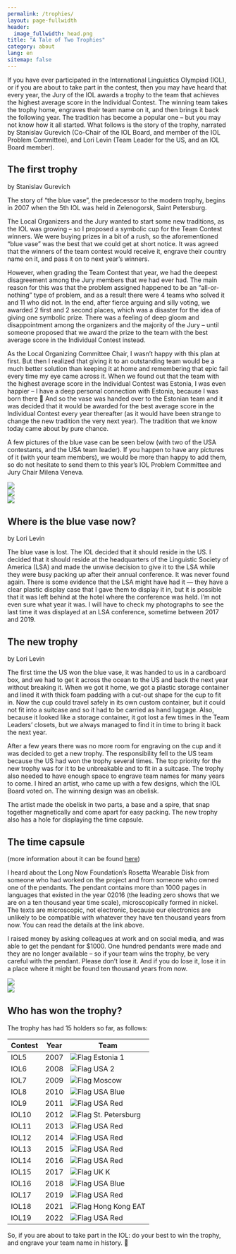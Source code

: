 ```yaml
---
permalink: /trophies/
layout: page-fullwidth
header:
  image_fullwidth: head.png
title: "A Tale of Two Trophies"
category: about
lang: en
sitemap: false
---
```


If you have ever participated in the International Linguistics Olympiad (IOL), or if you are about to take part in the contest, then you may have heard that every year, the Jury of the IOL awards a trophy to the team that achieves the highest average score in the Individual Contest. The winning team takes the trophy home, engraves their team name on it, and then brings it back the following year. The tradition has become a popular one – but you may not know how it all started. What follows is the story of the trophy, narrated by Stanislav Gurevich (Co-Chair of the IOL Board, and member of the IOL Problem Committee), and Lori Levin (Team Leader for the US, and an IOL Board member).  

## The first trophy
by Stanislav Gurevich

The story of “the blue vase”, the predecessor to the modern trophy, begins in 2007 when the 5th IOL was held in Zelenogorsk, Saint Petersburg.

The Local Organizers and the Jury wanted to start some new traditions, as the IOL was growing – so I proposed a symbolic cup for the Team Contest winners. We were buying prizes in a bit of a rush, so the aforementioned “blue vase” was the best that we could get at short notice. It was agreed that the winners of the team contest would receive it, engrave their country name on it, and pass it on to next year’s winners. 

However, when grading the Team Contest that year, we had the deepest disagreement among the Jury members that we had ever had. The main reason for this was that the problem assigned happened to be an “all-or-nothing” type of problem, and as a result there were 4 teams who solved it and 11 who did not. In the end, after fierce arguing and silly voting, we awarded 2 first and 2 second places, which was a disaster for the idea of giving one symbolic prize. There was a feeling of deep gloom and disappointment among the organizers and the majority of the Jury – until someone proposed that we award the prize to the team with the best average score in the Individual Contest instead. 

As the Local Organizing Committee Chair, I wasn’t happy with this plan at first. But then I realized that giving it to an outstanding team would be a much better solution than keeping it at home and remembering that epic fail every time my eye came across it. When we found out that the team with the highest average score in the Individual Contest was Estonia, I was even happier – I have a deep personal connection with Estonia, because I was born there 🙂 And so the vase was handed over to the Estonian team and it was decided that it would be awarded for the best average score in the Individual Contest every year thereafter (as it would have been strange to change the new tradition the very next year). The tradition that we know today came about by pure chance.

A few pictures of the blue vase can be seen below (with two of the USA contestants, and the USA team leader). If you happen to have any pictures of it (with your team members), we would be more than happy to add them, so do not hesitate to send them to this year’s IOL Problem Committee and Jury Chair Milena Veneva.

<div class="row">
  <div class="small-2 large-4 columns"><img src="/images/trophy1.png"/></div>
  <div class="small-4 large-4 columns"><img src="/images/trophy2.png"/></div>
  <div class="small-6 large-4 columns"><img src="/images/trophy4.png"/></div>
</div>

## Where is the blue vase now?
by Lori Levin

The blue vase is lost. The IOL decided that it should reside in the US. I decided that it should reside at the headquarters of the Linguistic Society of America (LSA) and made the unwise decision to give it to the LSA while they were busy packing up after their annual conference. It was never found again. There is some evidence that the LSA might have had it — they have a clear plastic display case that I gave them to display it in, but it is possible that it was left behind at the hotel where the conference was held. I’m not even sure what year it was. I will have to check my photographs to see the last time it was displayed at an LSA conference, sometime between 2017 and 2019. 


## The new trophy
by Lori Levin

The first time the US won the blue vase, it was handed to us in a cardboard box, and we had to get it across the ocean to the US and back the next year without breaking it.  When we got it home, we got a plastic storage container and lined it with thick foam padding with a cut-out shape for the cup to fit in. Now the cup could travel safely in its own custom container, but it could not fit into a suitcase and so it had to be carried as hand luggage.  Also, because it looked like a storage container, it got lost a few times in the Team Leaders’ closets, but we always managed to find it in time to bring it back the next year.  

After a few years there was no more room for engraving on the cup and it was decided to get a new trophy.  The responsibility fell to the US team because the US had won the trophy several times. The top priority for the new trophy was for it to be unbreakable and to fit in a suitcase. The trophy also needed to have enough space to engrave team names for many years to come. I hired an artist, who came up with a few designs, which the IOL Board voted on. The winning design was an obelisk. 

The artist made the obelisk in two parts, a base and a spire, that snap together magnetically and come apart for easy packing. The new trophy also has a hole for displaying the time capsule. 

## The time capsule 
(more information about it can be found [here](https://longnow.org/artifacts/rosetta-wearable-disk))

I heard about the Long Now Foundation’s Rosetta Wearable Disk from someone who had worked on the project and from someone who owned one of the pendants. The pendant contains more than 1000 pages in languages that existed in the year 02016 (the leading zero shows that we are on a ten thousand year time scale), microscopically formed in nickel. The texts are microscopic, not electronic, because our electronics are unlikely to be compatible with whatever they have ten thousand years from now. You can read the details at the link above. 

I raised money by asking colleagues at work and on social media, and was able to get the pendant for $1000. One hundred pendants were made and they are no longer available – so if your team wins the trophy, be very careful with the pendant. Please don’t lose it. And if you do lose it, lose it in a place where it might be found ten thousand years from now. 


<div class="row">
  <div class="large-6 columns"><img src="/images/trophy3.jpg"/></div>
  <div class="large-6 columns"><img src="/images/trophy5.jpg"/></div>
</div>

## Who has won the trophy?
The trophy has had 15 holders so far, as follows:

<table width="100%">
  <thead>
    <tr>
      <th>Contest</th>
      <th>Year</th>
      <th>Team</th>
    </tr>
  </thead>
  <tbody>
      <tr><td>IOL5</td> <td>2007</td> <td><img class="tinyflag" alt="Flag" src="/images/flags/ee.png" /> Estonia 1</td></tr>
      <tr><td>IOL6</td> <td>2008</td> <td><img class="tinyflag" alt="Flag" src="/images/flags/us.png" /> USA 2</td></tr>
      <tr><td>IOL7</td> <td>2009</td> <td><img class="tinyflag" alt="Flag" src="/images/flags/ru.png" /> Moscow</td></tr>
      <tr><td>IOL8</td> <td>2010</td> <td><img class="tinyflag" alt="Flag" src="/images/flags/us.png" /> USA Blue</td></tr>
      <tr><td>IOL9</td> <td>2011</td> <td><img class="tinyflag" alt="Flag" src="/images/flags/us.png" /> USA Red</td></tr>
      <tr><td>IOL10</td> <td>2012</td> <td><img class="tinyflag" alt="Flag" src="/images/flags/ru.png" /> St. Petersburg</td></tr>
      <tr><td>IOL11</td> <td>2013</td> <td><img class="tinyflag" alt="Flag" src="/images/flags/us.png" /> USA Red</td></tr>
      <tr><td>IOL12</td> <td>2014</td> <td><img class="tinyflag" alt="Flag" src="/images/flags/us.png" /> USA Red</td></tr>
      <tr><td>IOL13</td> <td>2015</td> <td><img class="tinyflag" alt="Flag" src="/images/flags/us.png" /> USA Red</td></tr>
      <tr><td>IOL14</td> <td>2016</td> <td><img class="tinyflag" alt="Flag" src="/images/flags/us.png" /> USA Red</td></tr>
      <tr><td>IOL15</td> <td>2017</td> <td><img class="tinyflag" alt="Flag" src="/images/flags/gb.png" /> UK K</td></tr>
      <tr><td>IOL16</td> <td>2018</td> <td><img class="tinyflag" alt="Flag" src="/images/flags/us.png" /> USA Blue</td></tr>
      <tr><td>IOL17</td> <td>2019</td> <td><img class="tinyflag" alt="Flag" src="/images/flags/us.png" /> USA Red</td></tr>
      <tr><td>IOL18</td> <td>2021</td> <td><img class="tinyflag" alt="Flag" src="/images/flags/hk.png" /> Hong Kong EAT</td></tr>
      <tr><td>IOL19</td> <td>2022</td> <td><img class="tinyflag" alt="Flag" src="/images/flags/us.png" /> USA Red</td></tr>
  </tbody>
</table> 

So, if you are about to take part in the IOL: do your best to win the trophy, and engrave your team name in history. 🙂
